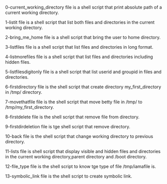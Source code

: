  0-current_working_directory file is a shell script that print absolute path of a current working directory.

1-listit file is a shell script that list both files and directories in the current working directory.

2-bring_me_home file is a shell script that bring the user to home directory.

3-listfiles file is a shell script that list files and directories in long format.

4-listmorefiles file is a shell script that list files and directories including hidden files.

5-listfilesdigitonly file is a shell script that list userid and groupid in files and directories.

6-firstdirectory file is the shell script that create directory my_first_directory in /tmp/ directory.

7-movethatfile file is the shell script that move betty file in /tmp/ to /tmp/my_first_directory.

8-firstdelete file is the shell script that remove file from directory.

9-firstdirdeletion file is tge shell script that remove directory.

10-back file is the shell script that change working directory to previous directory.

11-lists file is shell script that display visible and hidden files and directories in the current working directory,parent directory and /boot directory.

12-file_type file is the shell script to know tge type of file /tmp/iamafile is.

13-symbolic_link file is the shell script to create symbolic link.

 
